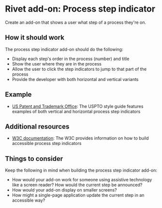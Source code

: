 # Rivet add-on: Process step indicator
Create an add-on that shows a user what step of a process they're on.

## How it should work
The process step indicator add-on should do the following:

- Display each step's order in the process (number) and title
- Show the user where they are in the process
- Allow the user to click the step indicators to jump to that part of the process
- Provide the developer with both horizontal and vertical variants

## Example
- [US Patent and Trademark Office](https://uspto.github.io/designpatterns/1.x/docs/components/stepIndicators.html): The USPTO style guide features examples of both vertical and horizontal process step indicators

## Additional resources
- [W3C documentation](https://www.w3.org/WAI/tutorials/forms/multi-page/): The W3C provides information on how to build accessible process step indicators

## Things to consider
Keep the following in mind when building the process step indicator add-on:

- How would your add-on work for someone using assistive technology like a screen reader? How would the current step be announced?
- How would your add-on display on smaller screens?
- How might a single-page application update the current step in an accessible way?